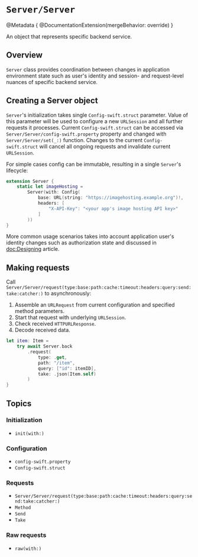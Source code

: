 # ``Server/Server``

@Metadata {
    @DocumentationExtension(mergeBehavior: override)
}

An object that represents specific backend service.

## Overview

`Server` class provides coordination between changes in application environment state such as user's identity and session- and request-level nuances of specific backend service.

## Creating a Server object

`Server`'s initialization takes single ``Config-swift.struct`` parameter. Value of this parameter will be used to configure a new `URLSession` and all further requests it processes. Current ``Config-swift.struct`` can be accessed via ``Server/Server/config-swift.property`` property and changed with ``Server/Server/set(_:)`` function. Changes to the current ``Config-swift.struct`` will cancel all ongoing requests and invalidate current `URLSession`.

For simple cases config can be immutable, resulting in a single `Server`'s lifecycle:

```swift
extension Server {
    static let imageHosting =
        Server(with: Config(
            base: URL(string: "https://imagehosting.example.org")!,
            headers: [
                "X-API-Key": "<your app's image hosting API key>"
            ]
        ))
}
```

More common usage scenarios takes into account application user's identity changes such as authorization state and discussed in <doc:Designing> article.

## Making requests

Call ``Server/Server/request(type:base:path:cache:timeout:headers:query:send:take:catcher:)`` to asynchronously:

1. Assemble an `URLRequest` from current configuration and specified method parameters.
2. Start that request with underlying `URLSession`.
3. Check received `HTTPURLResponse`.
4. Decode received data.

```swift
let item: Item =
    try await Server.back
        .request(
            type: .get,
            path: "/item",
            query: ["id": itemID],
            take: .json(Item.self)
        )
}
```

## Topics

### Initialization

- ``init(with:)``

### Configuration

- ``config-swift.property``
- ``Config-swift.struct``

### Requests

- ``Server/Server/request(type:base:path:cache:timeout:headers:query:send:take:catcher:)``
- ``Method``
- ``Send``
- ``Take``

### Raw requests

- ``raw(with:)``
